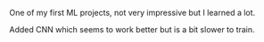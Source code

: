 One of my first ML projects, not very impressive but I learned a lot.

Added CNN which seems to work better but is a bit slower to train.
